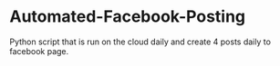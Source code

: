 # Automated-Facebook-Posting
Python script that is run on the cloud daily and create 4 posts daily to facebook page. 

